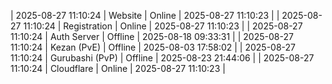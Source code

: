 | 2025-08-27 11:10:24 | Website | Online | 2025-08-27 11:10:23 |
| 2025-08-27 11:10:24 | Registration | Online | 2025-08-27 11:10:23 |
| 2025-08-27 11:10:24 | Auth Server | Offline | 2025-08-18 09:33:31 |
| 2025-08-27 11:10:24 | Kezan (PvE) | Offline | 2025-08-03 17:58:02 |
| 2025-08-27 11:10:24 | Gurubashi (PvP) | Offline | 2025-08-23 21:44:06 |
| 2025-08-27 11:10:24 | Cloudflare | Online | 2025-08-27 11:10:23 |
